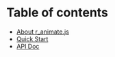 # Table of contents

* [About r\_animate.js](README.md)
* [Quick Start](GET\_START.md)
* [API Doc](api-wen-dang.md)
